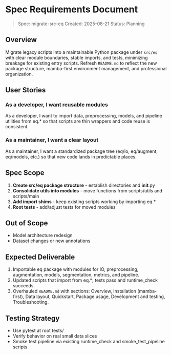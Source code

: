 # Spec Requirements Document

> Spec: migrate-src-eq
> Created: 2025-08-21
> Status: Planning

## Overview

Migrate legacy scripts into a maintainable Python package under `src/eq` with clear module boundaries, stable imports, and tests, minimizing breakage for existing entry scripts. Refresh `README.md` to reflect the new package structure, mamba-first environment management, and professional organization.

## User Stories

### As a developer, I want reusable modules

As a developer, I want to import data, preprocessing, models, and pipeline utilities from eq.* so that scripts are thin wrappers and code reuse is consistent.

### As a maintainer, I want a clear layout

As a maintainer, I want a standardized package tree (eq/io, eq/augment, eq/models, etc.) so that new code lands in predictable places.

## Spec Scope

1. **Create src/eq package structure** - establish directories and __init__.py
2. **Consolidate utils into modules** - move functions from scripts/utils and scripts/main
3. **Add import shims** - keep existing scripts working by importing eq.*
4. **Root tests** - add/adjust tests for moved modules

## Out of Scope

- Model architecture redesign
- Dataset changes or new annotations

## Expected Deliverable

1. Importable eq package with modules for IO, preprocessing, augmentation, models, segmentation, metrics, and pipeline.
2. Updated scripts that import from eq.*; tests pass and runtime_check succeeds.
3. Overhauled `README.md` with sections: Overview, Installation (mamba-first), Data layout, Quickstart, Package usage, Development and testing, Troubleshooting.

## Testing Strategy

- Use pytest at root tests/
- Verify behavior on real small data slices
- Smoke test pipeline via existing runtime_check and smoke_test_pipeline scripts


